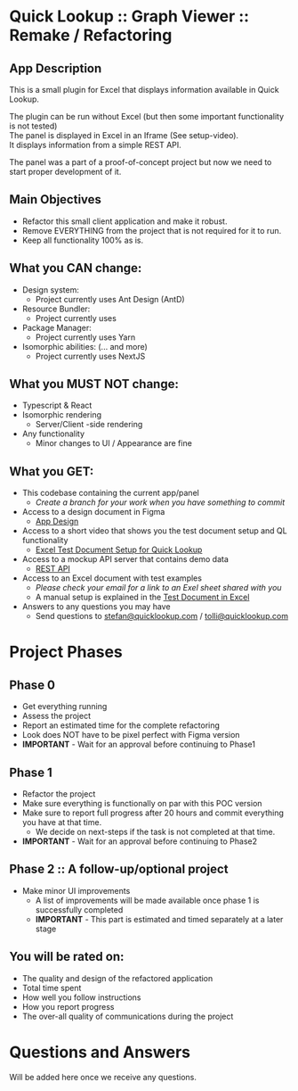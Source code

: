 # Quick Lookup :: Graph Viewer :: Remake / Refactoring

## App Description
This is a small plugin for Excel that displays information available in Quick Lookup.

The plugin can be run without Excel (but then some important functionality is not tested) </br>
The panel is displayed in Excel in an Iframe (See setup-video). </br>
It displays information from a simple REST API.

The panel was a part of a proof-of-concept project but now we need to start proper development of it.

## Main Objectives
* Refactor this small client application and make it robust.
* Remove EVERYTHING from the project that is not required for it to run.
* Keep all functionality 100% as is. 

## What you **CAN** change:
* Design system:
  * Project currently uses Ant Design (AntD)
* Resource Bundler:
  * Project currently uses 
* Package Manager:
  * Project currently uses Yarn
* Isomorphic abilities: (... and more)
  * Project currently uses NextJS

## What you **MUST NOT** change:
* Typescript & React 
* Isomorphic rendering 
  * Server/Client -side rendering
* Any functionality
  * Minor changes to UI / Appearance are fine
 
## What you GET:
* This codebase containing the current app/panel
  * *Create a branch for your work when you have something to commit*
* Access to a design document in Figma
  * [App Design](https://www.figma.com/file/M2dLKLSK4GH9ReQb0R2vOH/Quick-Lookup-Graph-Viewer?node-id=0%3A1)
* Access to a short video that shows you the test document setup and QL functionality
  * [Excel Test Document Setup for Quick Lookup](https://vimeo.com/501161306/656b1654c1)
* Access to a mockup API server that contains demo data
  * [REST API](https://api20210115154420.azurewebsites.net/api-docs/index.html)
* Access to an Excel document with test examples
  * *Please check your email for a link to an Exel sheet shared with you*
  * A manual setup is explained in the [Test Document in Excel](TEST_DOCUMENT.md)
* Answers to any questions you may have
  * Send questions to [stefan@quicklookup.com](mailto:stefan@quicklookup.com) / [tolli@quicklookup.com](mailto:tolli@quicklookup.com)

# Project Phases

## Phase 0
* Get everything running
* Assess the project
* Report an estimated time for the complete refactoring
* Look does NOT have to be pixel perfect with Figma version  
* **IMPORTANT** - Wait for an approval before continuing to Phase1

## Phase 1
* Refactor the project
* Make sure everything is functionally on par with this POC version
* Make sure to report full progress after 20 hours and commit everything you have at that time.
  * We decide on next-steps if the task is not completed at that time.
* **IMPORTANT** - Wait for an approval before continuing to Phase2

## Phase 2 :: A follow-up/optional project
* Make minor UI improvements 
  * A list of improvements will be made available once phase 1 is successfully completed
  * **IMPORTANT** - This part is estimated and timed separately at a later stage

## You will be rated on:
* The quality and design of the refactored application
* Total time spent
* How well you follow instructions
* How you report progress  
* The over-all quality of communications during the project

# Questions and Answers
Will be added here once we receive any questions.
